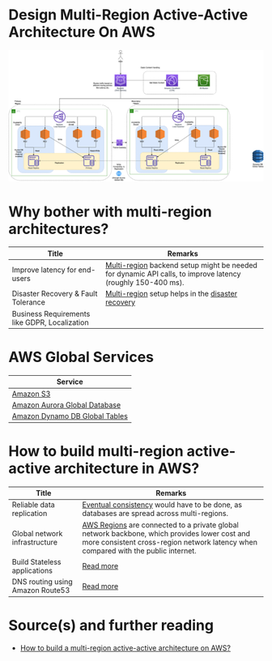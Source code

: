 # Design Multi-Region Active-Active Architecture On AWS

![img.png](AWS-Multi-Region-AZ-HA.drawio.png)

# Why bother with multi-region architectures?

| Title                                         | Remarks                                                                                                                                                        |
|-----------------------------------------------|----------------------------------------------------------------------------------------------------------------------------------------------------------------|
| Improve latency for end-users                 | [Multi-region](../../AWS-Global-Architecture-Region-AZ.md) backend setup might be needed for dynamic API calls, to improve latency (roughly 150-400 ms). |
| Disaster Recovery & Fault Tolerance           | [Multi-region](../../AWS-Global-Architecture-Region-AZ.md) setup helps in the [disaster recovery](https://github.com/Anshul619/HLD-System-Designs/blob/main/7a_HighAvailability/DisasterRecovery.md)         |
| Business Requirements like GDPR, Localization |                                                                                                                                                                |

# AWS Global Services

| Service                                                                                                                  |
|--------------------------------------------------------------------------------------------------------------------------|
| [Amazon S3](../../6_FileStorages/3_S3ObjectStorage/Readme.md#cross-region-supported)                  |
| [Amazon Aurora Global Database](../../1_Databases/AmazonRDS/AmazonAurora/AuroraGlobalDatabase.md) |
| [Amazon Dynamo DB Global Tables](../../1_Databases/AmazonDynamoDB/Readme.md)                      |

# How to build multi-region active-active architecture in AWS?

| Title                            | Remarks                                                                                                                                                                                                                                          |
|----------------------------------|--------------------------------------------------------------------------------------------------------------------------------------------------------------------------------------------------------------------------------------------------|
| Reliable data replication        | [Eventual consistency](https://github.com/Anshul619/HLD-System-Designs/blob/main/3_Databases/4_Consistency-Replication/Readme.md) would have to be done, as databases are spread across multi-regions.                                                     |
| Global network infrastructure    | [AWS Regions](../../AWS-Global-Architecture-Region-AZ.md) are connected to a private global network backbone, which provides lower cost and more consistent cross-region network latency when compared with the public internet. |
| Build Stateless applications     | [Read more](https://github.com/Anshul619/HLD-System-Designs/blob/main/7_Scalability/StatefulVsStateless.md)                                                                                                                                                               |
| DNS routing using Amazon Route53 | [Read more](../../16_NetworkingAndContentDelivery/1_EdgeNetworking/AmazonRoute53/Readme.md)                                                                                                                                       |

# Source(s) and further reading
- [How to build a multi-region active-active architecture on AWS?](https://acloudguru.com/blog/engineering/why-and-how-do-we-build-a-multi-region-active-active-architecture)
